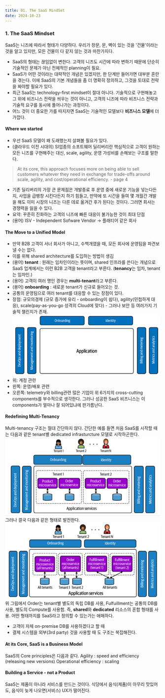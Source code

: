 ```yaml
---
title: 01. The SaaS MindSet
date: 2024-10-23
---
```

### 1. The SaaS Mindset
 SaaS는 니즈에 따라서 형태가 다양하다. 우리가 창문, 문, 벽이 있는 것을 '건물'이라는 것을 알고 있지만, 모든 건물이 다 같지 않는 것과 마찬가지다.
- SaaS의 형태는 끊임없이 변한다. 고객의 니즈도 시간에 따라 변하기 때문에 단순히 기술적인 문제가 아닌 전체적인 planning이 필요.
- SaaS가 어떤 것이라는 대략적인 개념은 있겠지만, 한 단계만 들어가면 대부분 혼란을 겪는다. 이에 SaaS의 기본 개념들을 좀 더 명확히 정의하고, 그것을 토대로 전략을 짜야할 필요가 있다.
- 최근 SaaS는 technology-first mindset이 절대 아니다. 기술적으로 구현해놓고 그 위에 비즈니스 전략을 씌우는 것이 아니고, 고객의 니즈에 따라 비즈니스 전략과 기술적 요구를 동시에 풀어나가는 과정이다.
- 어느 것이 더 중요한 가를 따지자면 SaaS는 기술적인 모델보다 **비즈니스 모델**에 더 가깝다.
#### Where we started
- 우선 SaaS 모델이 왜 도래했는지 살펴볼 필요가 있다.
- (클라우드 이전 시대의) SI업종의 소프트웨어 딜리버리란 핵심적으로 고객이 원하는 모든 니즈를 구현해주는 대신, scale, agility, 운영 가성비를 손해보는 구조를 말한다.

> At its core, this approach focuses more on being able to sell customers whatever they need in exchange for trade-offs around scale, agility, and cost/operational efficiency.    - page 4

- 기존 딜리버리의 가장 큰 문제점은 개발종료 후 운영 중에 새로운 기능을 넣는다든지, 사업을 급팽창 시킨다든지 하기 힘들고, 만약에 또 시간을 들여 몇 개월간 개발을 해도 이미 시장의 니즈는 다른 데로 옮겨간 후가 된다는 것이다. 그러면 회사는 경쟁력을 잃을 수 있다.
- 요약: 꾸준히 진화하는 고객의 니즈에 빠른 대응이 불가능한 것이 최대 단점
- (용어) ISV - Independent Sofware Vendor → 플래티어 같은 회사
#### The Move to a Unified Model
- 만약 B2B 고객이 서너 회사가 아니고, 수백개였을 때, 모든 회사에 운영팀을 파견보낼 수는 없다.
- 이를 위해 shared architecture를 도입하는 방법이 생김
- (용어) **tenant** : 원래는 임차인이라는 뜻이며, shared 인프라를 쓴다는 개념으로 SaaS 업계에서는 이런 B2B 고객을 tenant라고 부른다. (**tenancy**는 임차, tenant는 임차인.)
- (용어) 고객이 여러 명인 경우는 **multi-tenant**라고 부른다.
- (용어) **onboarding** : 새로운 tenant가 신규로 들어오는 것.
- 공통의 운영팀으로 여러 tenant를 대응할 수 있는 장점이 있다.
- 장점: 규모의경제 (규모 증가에 유리 - onboarding이 쉽다), agility(민첩하게 대응), scale(pay-as-you-go 성격의 Cloud에 맞다) - 그러나 보안 등 여러가지 기술적 챌린지가 존재.
![center](<./_images/Pasted image 20241013194505.png>)
- 위: 계정 관련
- 왼쪽: 운영/배포 관련
- 오른쪽: telemetry와 billing관련
많은 기업이 위 6가지의 cross-cutting components를 부수적으로 생각한다. 그러나 성공한 SaaS 비즈니스는 이 components가 얼마나 잘 되어있냐에 판가름난다.
#### Redefining Multi-Tenancy
Multi-tenancy 구조는 절대 간단하지 않다. 간단한 예를 들면 처음 SaaS를 시작할 때는 다음과 같은 tenant별 dedicated infrasturcture 모델로 시작하곤한다.
![center](<./_images/Pasted image 20241013212109.png>)
그러나 결국 다음과 같은 형태로 발전한다.
![center](<./_images/Pasted image 20241013201028.png>)
위 그림에서 Order는 tenant별 별도의 독립 DB를 사용,
Fulfuillment는 공통의 DB를 사용, 별도의 Compute를 사용함.
즉, **shared**와 **dedicated** 리소스의 혼합 형태를 사용.
어떤 형태까지를 SaaS라고 정의할 수 있는가는 애매하다.
- 고객이 자체 on-premise DB를 사용하겠다고 할 때
- 결제 시스템을 외부(3rd party) 것을 사용할 때
도 구조는 복잡해진다.
#### At its Core, SaaS is a Business Model
SaaS의 Core principles은 다음과 같다.
Agility : speed and efficiency (releasing new versions)
Operational efficiency : scaling
#### Building a Service - not a Product
SaaS는 제품이 아니라 서비스를 만드는 것이다.
식당에서 음식(제품)이 아무리 맛있어도, 음식이 늦게 나오면(서비스) UX가 떨어진다.


